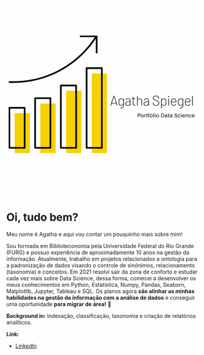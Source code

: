 
<p align="center">
  <img src="Logo_Agatha_Spiegel.png" >
</p>
                      
# Oi, tudo bem?

Meu nome é Agatha e aqui vou contar um pouquinho mais sobre mim! 

Sou formada em Biblioteconomia pela Universidade Federal do Rio Grande (FURG) e possuo experiência de aproximadamente 10 anos na gestão da informação. Atualmente, trabalho em projetos relacionados a ontologia para a padronização de dados visando o controle de sinônimos, relacionamento (taxonomia) e conceitos. Em 2021 resolvi sair da zona de conforto e estudar cada vez mais sobre Data Science, dessa forma, comecei a desenvolver os meus conhecimentos em Python, Estatística, Numpy, Pandas, Seaborn, Matplotlib, Jupyter, Tableau e SQL. Os planos agora **são alinhar as minhas habilidades na gestão da informação com a análise de dados** e conseguir uma oportunidade **para migrar de área!** 💪

**Background in:** Indexação, classificação, taxonomia e criação de relatórios analíticos.

**Link:**
* [LinkedIn](https://www.linkedin.com/in/agathaspiegel/)
